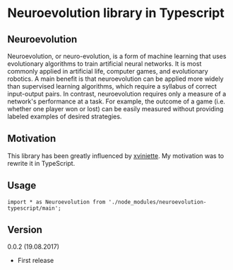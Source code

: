 # Neuroevolution library in Typescript

## Neuroevolution

Neuroevolution, or neuro-evolution, is a form of machine learning that uses evolutionary algorithms to train artificial neural networks. It is most commonly applied in artificial life, computer games, and evolutionary robotics. A main benefit is that neuroevolution can be applied more widely than supervised learning algorithms, which require a syllabus of correct input-output pairs. In contrast, neuroevolution requires only a measure of a network's performance at a task. For example, the outcome of a game (i.e. whether one player won or lost) can be easily measured without providing labeled examples of desired strategies.

## Motivation

This library has been greatly influenced by [xviniette](https://github.com/xviniette/FlappyLearning).
My motivation was to rewrite it in TypeScript.

## Usage

`import * as Neuroevolution from './node_modules/neuroevolution-typescript/main';`

## Version

0.0.2 (19.08.2017)
- First release
